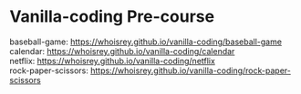 # Vanilla-coding Pre-course
baseball-game: https://whoisrey.github.io/vanilla-coding/baseball-game <br>
calendar: https://whoisrey.github.io/vanilla-coding/calendar <br>
netflix: https://whoisrey.github.io/vanilla-coding/netflix <br>
rock-paper-scissors: https://whoisrey.github.io/vanilla-coding/rock-paper-scissors <br>